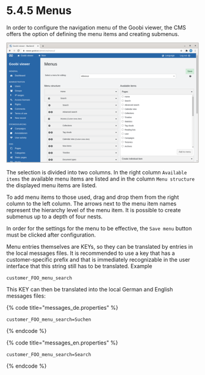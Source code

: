 # 5.4.5 Menus

In order to configure the navigation menu of the Goobi viewer, the CMS offers the option of defining the menu items and creating submenus.

![](../../../.gitbook/assets/ui_2.4.5.png)

The selection is divided into two columns. In the right column `Available items` the available menu items are listed and in the column `Menu structure` the displayed menu items are listed.

To add menu items to those used, drag and drop them from the right column to the left column. The arrows next to the menu item names represent the hierarchy level of the menu item. It is possible to create submenus up to a depth of four nests. 

In order for the settings for the menu to be effective, the `Save menu` button must be clicked after configuration.

Menu entries themselves are KEYs, so they can be translated by entries in the local messages files. It is recommended to use a key that has a customer-specific prefix and that is immediately recognizable in the user interface that this string still has to be translated. Example 

```text
customer_FOO_menu_search 
```

This KEY can then be translated into the local German and English messages files:

{% code title="messages\_de.properties" %}
```text
customer_FOO_menu_search=Suchen
```
{% endcode %}

{% code title="messages\_en.properties" %}
```text
customer_FOO_menu_search=Search
```
{% endcode %}

